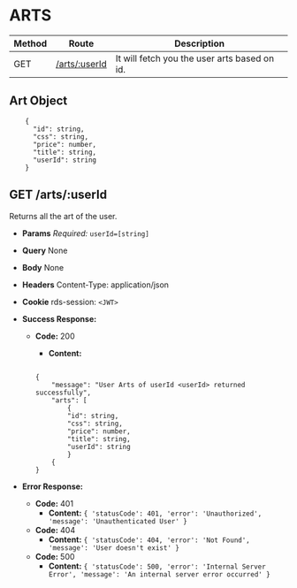 # ARTS

| Method | Route                                           | Description                                                    |
| ------ | ----------------------------------------------- | -------------------------------------------------------------- |
| GET    | [/arts/:userId](#get---arts)                    | It will fetch you the user arts based on id.                   |

## Art Object
```
    {
      "id": string,
      "css": string,
      "price": number,
      "title": string,
      "userId": string
    }
```

## **GET /arts/:userId**

Returns all the art of the user.

- **Params**
  _Required:_ `userId=[string]`
- **Query**
  None
- **Body**
  None
- **Headers**
  Content-Type: application/json
- **Cookie**
  rds-session: `<JWT>`
- **Success Response:**
  - **Code:** 200
    - **Content:**

    ```

    {
        "message": "User Arts of userId <userId> returned successfully",
        "arts": [
            {
            "id": string,
            "css": string,
            "price": number,
            "title": string,
            "userId": string
            }
        {
    }
    ```

- **Error Response:**
  - **Code:** 401
    - **Content:**
      `{ 'statusCode': 401, 'error': 'Unauthorized', 'message': 'Unauthenticated User' }`
  - **Code:** 404
    - **Content:**
      `{ 'statusCode': 404, 'error': 'Not Found', 'message': 'User doesn't exist' }`
  - **Code:** 500
    - **Content:**
      `{ 'statusCode': 500, 'error': 'Internal Server Error', 'message': 'An internal server error occurred' }`
      